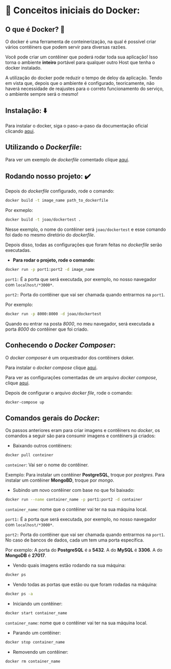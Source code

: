 # :whale: Conceitos iniciais do Docker:

## O que é Docker? :whale2:
O docker é uma ferramenta de conteinerização, na qual é possível criar vários contêiners que podem servir para diversas razões.

Você pode criar um contêiner que poderá rodar toda sua aplicação! Isso torna o ambiente **inteiro** portável para qualquer outro Host que tenha o docker instalado.

A utilização do docker pode reduzir o tempo de deloy da aplicação. Tendo em vista que, depois que o ambiente é configurado, teoricamente, não haverá necessidade de reajustes para o correto funcionamento do serviço, o ambiente sempre será o mesmo!

## Instalação: :arrow_down:
Para instalar o docker, siga o paso-a-paso da documentação oficial clicando [aqui](https://docs.docker.com/install/).

## Utilizando o *Dockerfile*:
Para ver um exemplo de *dockerfile* comentado clique [aqui](./Dockerfile).

## Rodando nosso projeto: :heavy_check_mark:
Depois do *dockerfile* configurado, rode o comando:

```bash
docker build -t image_name path_to_dockerfile
```

Por exmeplo:

```bash
docker build -t joao/dockertest .
```

Nesse exemplo, o nome do contêiner será `joao/dockertest` e esse comando foi dado no mesmo diretório do *dockerfile*.

Depois disso, todas as configurações que foram feitas no *dockerfile* serão executadas.

- **Para rodar o projeto, rode o comando:**

```bash
docker run -p port1:port2 -d image_name
```

`port1:` É a porta que será executada, por exemplo, no nosso navegador com `localhost/*3000*`.

`port2:` Porta do contêiner que vai ser chamada quando entrarmos na `port1`.

Por exemplo:

```bash
docker run -p 8000:8000 -d joao/dockertest
```

Quando eu entrar na posta *8000*, no meu navegador, será executada a porta *8000* do contêiner que foi criado.

## Conhecendo o *Docker Composer*:
O *docker composer* é um orquestrador dos contêiners doker.

Para instalar o *docker compose* clique [aqui](https://docs.docker.com/compose/install/#install-compose).

Para ver as configurações comentadas de um arquivo *docker compose*, clique [aqui](./docker-compose.yml).

Depois de configurar o arquivo *docker file*, rode o comando:

```bash
docker-compose up
```

## Comandos gerais do *Docker*:
Os passos anteriores eram para criar imagens e contêiners no *docker*, os comandos a seguir são para consumir imagens e contêiners já criados:

- Baixando outros contêiners:

```bash
docker pull conteiner
```

`conteiner`: Vai ser o nome do contêiner.

Exemplo: Para instalar um contêiner **PostgreSQL**, troque por *postgres*. Para instalar um contêiner **MongoBD**, troque por *mongo*.

- Subindo um novo contêiner com base no que foi baixado:

```bash
docker run --name container_name -p port1:port2 -d container
```

`container_name`: nome que o contêiner vai ter na sua máquina local.

`port1:` É a porta que será executada, por exemplo, no nosso navegador com `localhost/*3000*`.

`port2:` Porta do contêiner que vai ser chamada quando entrarmos na `port1`. No caso de bancos de dados, cada um tem uma porta específica.

Por exemplo: A porta do **PostgreSQL** é a **5432**. A do **MySQL** é **3306**. A do **MongoDB** é **27017**.

- Vendo quais imagens estão rodando na sua máquina:

```bash
docker ps
```

- Vendo todas as portas que estão ou que foram rodadas na máquina:

```bash
docker ps -a
```

- Iniciando um contêiner:

```bash
docker start container_name
```

`container_name`: nome que o contêiner vai ter na sua máquina local.

- Parando um contêiner:

```bash
docker stop container_name
```

- Removendo um contêiner:

```bash
docker rm container_name
```